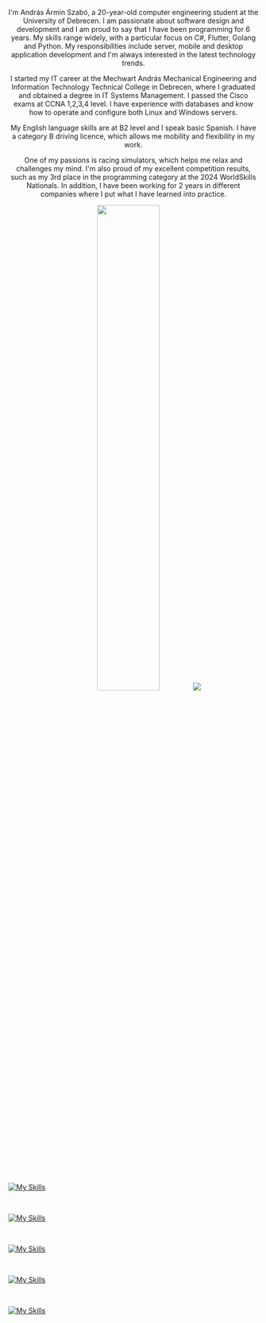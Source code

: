 <p align="center">
  I'm András Ármin Szabó, a 20-year-old computer engineering student at the University of Debrecen. I am passionate about software design and development and I am proud to say that I have been programming for 6 years. My skills range widely, with a particular focus on C#, Flutter, Golang and Python. My responsibilities include server, mobile and desktop application development and I'm always interested in the latest technology trends.
</p>

<p align="center">
  I started my IT career at the Mechwart András Mechanical Engineering and Information Technology Technical College in Debrecen, where I graduated and obtained a degree in IT Systems Management. I passed the Cisco exams at CCNA 1,2,3,4 level. I have experience with databases and know how to operate and configure both Linux and Windows servers.
</p>

<p align="center">
  My English language skills are at B2 level and I speak basic Spanish. I have a category B driving licence, which allows me mobility and flexibility in my work.
</p>

<p align="center">
  One of my passions is racing simulators, which helps me relax and challenges my mind. I'm also proud of my excellent competition results, such as my 3rd place in the programming category at the 2024 WorldSkills Nationals. In addition, I have been working for 2 years in different companies where I put what I have learned into practice.
</p>

<p align="center">
  <img height="50%" width="auto" src ="https://github-readme-stats.vercel.app/api?username=lonelymous&show_icons=true&count_private=true&theme=shadow_red&hide_border=true&hide=issues,contribs&bg_color=00000000">
  <img src ="https://github-readme-streak-stats.herokuapp.com?user=lonelymous&theme=shadow_red&hide_border=true&background=FFFFFF00">
</p>

<p align="center">

  [![My Skills](https://skillicons.dev/icons?i=c,cs,cpp,go,py,lua)](https://skillicons.dev)
  
  <br>

  [![My Skills](https://skillicons.dev/icons?i=angular,react,ts,js,html,css)](https://skillicons.dev)

  <br>

  [![My Skills](https://skillicons.dev/icons?i=dotnet,flutter,unity)](https://skillicons.dev)
  
  <br>
  
  [![My Skills](https://skillicons.dev/icons?i=linux,docker,kubernetes)](https://skillicons.dev)
  
  <br>
  
  [![My Skills](https://skillicons.dev/icons?i=git,github,postman,discord)](https://skillicons.dev)
</p>

